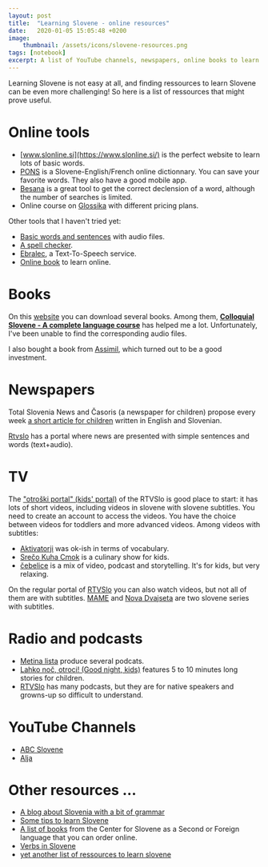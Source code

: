 ```yaml
---
layout: post
title:  "Learning Slovene - online resources"
date:   2020-01-05 15:05:48 +0200
image: 
    thumbnail: /assets/icons/slovene-resources.png
tags: [notebook]
excerpt: A list of YouTube channels, newspapers, online books to learn Slovene.
---
```


Learning Slovene is not easy at all, and finding ressources to learn Slovene can be even more challenging! So here is a list of ressources that might prove useful.

# Online tools
* [www.slonline.si](https://www.slonline.si/) is the perfect website to learn lots of basic words.
* [PONS](https://en.pons.com/translate/slovenian-english) is a Slovene-English/French online dictionnary. You can save your favorite words. They also have a good mobile app.
* [Besana](https://besana.amebis.si/pregibanje/) is a great tool to get the correct declension of a word, although the number of searches is limited.
* Online course on [Glossika](https://ai.glossika.com/) with different pricing plans.

Other tools that I haven't tried yet:
* [Basic words and sentences](http://ilanguages.org/slovene.php) with audio files.
* [A spell checker](https://fran.si/134/slovenski-pravopis).
* [Ebralec](https://ebralec.si/branje/), a Text-To-Speech service.
* [Online book](http://www.goethe-verlag.com/book2/EN/ENSL/ENSL002.HTM) to learn online.

# Books  
On this [website](https://archive.org/details/SloveneSlovenianLanguageLearningPack) you can download several books. Among them, [**Colloquial Slovene - A complete language course**](https://ia801608.us.archive.org/28/items/SloveneSlovenianLanguageLearningPack/02%20Colloquial%20Slovene%20A%20Complete%20Language%20Course.pdf) has helped me a lot. Unfortunately, I've been unable to find the corresponding audio files.

I also bought a book from [Assimil](https://www.assimil.com/guides-conversation/333-slovene-de-poche-9782700504903.html), which turned out to be a good investment.

# Newspapers  
Total Slovenia News and Časoris (a newspaper for children) propose every week [a short article for children](https://www.total-slovenia-news.com/tag/dual-text) written in English and Slovenian.

[Rtvslo](https://www.rtvslo.si/enostavno/) has a portal where news are presented with simple sentences and words (text+audio).

# TV  
The ["otroški portal" (kids' portal)](https://otroski.rtvslo.si/televizija) of the RTVSlo is good place to start: it has lots of short videos, including videos in slovene with slovene subtitles. You need to create an account to access the videos. You have the choice between videos for toddlers and more advanced videos. Among videos with subtitles: 
- [Aktivatorji](https://otroski.rtvslo.si/televizija/oddaja/173250555) was ok-ish in terms of vocabulary.
- [Srečo Kuha Cmok](https://otroski.rtvslo.si/televizija/oddaja/173250695) is a culinary show for kids.
- [čebelice](https://otroski.rtvslo.si/televizija/oddaja/173250951) is a mix of video, podcast and storytelling. It's for kids, but very relaxing.

On the regular portal of [RTVSlo](https://4d.rtvslo.si/arhiv/) you can also watch videos, but not all of them are with subtitles. [MAME](https://4d.rtvslo.si/arhiv/mame) and [Nova Dvajseta](https://4d.rtvslo.si/arhiv/nova-dvajseta) are two slovene series with subtitles.  

# Radio and podcasts
* [Metina lista](https://metinalista.si/category/podkasti/) produce several podcats.
* [Lahko noč, otroci! (Good night, kids)](https://radioprvi.rtvslo.si/lahko-noc-otroci/) features 5 to 10 minutes long stories for children.
* [RTVSlo](https://www.rtvslo.si/podkasti) has many podcasts, but they are for native speakers and growns-up so difficult to understand.  

# YouTube Channels
* [ABC Slovene](https://www.youtube.com/channel/UCsVN1fkNwfq_hne0nXdLXmw/videos) 
* [Alja](https://www.youtube.com/channel/UCIbzxu9LTpAuwQCUa81g2ew)  

# Other resources ...
* [A blog about Slovenia with a bit of grammar](https://annainslovenia.wordpress.com/#)
* [Some tips to learn Slovene](https://breghouse.com/2019/02/21/learning-slovenian-tips-and-advice-from-8-foreigners-that-speak-slovene%EF%BB%BF/)
* [A list of books](https://centerslo.si/en/books/) from the Center for Slovene as a Second or Foreign language that you can order online.
* [Verbs in Slovene](https://zalozba.zrc-sazu.si/sl/publikacije/slovenski-glagol#v)
* [yet another list of ressources to learn slovene](https://wanderinghelene.com/learn-slovenian/)